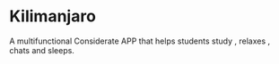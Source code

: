 # Kilimanjaro
A  multifunctional Considerate APP that helps students study , relaxes , chats and sleeps.

